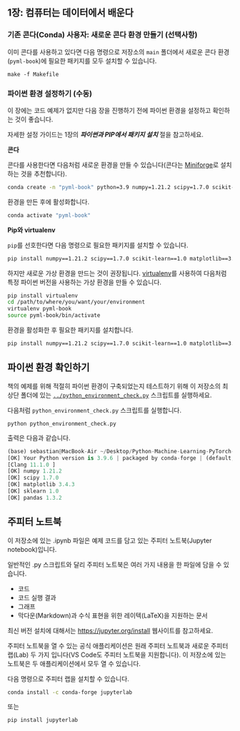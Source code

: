 ## 1장: 컴퓨터는 데이터에서 배운다


### 기존 콘다(Conda) 사용자: 새로운 콘다 환경 만들기 (선택사항)

이미 콘다를 사용하고 있다면 다음 명령으로 저장소의 `main` 폴더에서 새로운 콘다 환경(`pyml-book`)에 필요한 패키지를 모두 설치할 수 있습니다.

```
make -f Makefile
```

### 파이썬 환경 설정하기 (수동)

이 장에는 코드 예제가 없지만 다음 장을 진행하기 전에 파이썬 환경을 설정하고 확인하는 것이 좋습니다.

자세한 설정 가이드는 1장의 ***파이썬과 PIP에서 패키지 설치*** 절을 참고하세요.

**콘다**

콘다를 사용한다면 다음처럼 새로운 환경을 만들 수 있습니다(콘다는 [Miniforge](https://github.com/conda-forge/miniforge)로 설치하는 것을 추천합니다).

```bash
conda create -n "pyml-book" python=3.9 numpy=1.21.2 scipy=1.7.0 scikit-learn=1.0 matplotlib=3.4.3 pandas=1.3.2
```

환경을 만든 후에 활성화합니다.

```bash
conda activate "pyml-book"
```

**Pip와 virtualenv**

`pip`를 선호한다면 다음 명령으로 필요한 패키지를 설치할 수 있습니다.

```bash
pip install numpy==1.21.2 scipy==1.7.0 scikit-learn==1.0 matplotlib==3.4.3 pandas==1.3.2
```

하지만 새로운 가상 환경을 만드는 것이 권장됩니다. [virtualenv](https://virtualenv.pypa.io/en/latest/)를 사용하여 다음처럼 특정 파이썬 버전을 사용하는 가상 환경을 만들 수 있습니다.

```bash
pip install virtualenv
cd /path/to/where/you/want/your/environment
virtualenv pyml-book
source pyml-book/bin/activate 
```

환경을 활성화한 후 필요한 패키지를 설치합니다.

```bash
pip install numpy==1.21.2 scipy==1.7.0 scikit-learn==1.0 matplotlib==3.4.3 pandas==1.3.2
```

## 파이썬 환경 확인하기

책의 예제를 위해 적절히 파이썬 환경이 구축되었는지 테스트하기 위해 이 저장소의 최상단 폴더에 있는 [`../python_environment_check.py`](../python_environment_check.py) 스크립트를 실행하세요.

다음처럼 `python_environment_check.py` 스크립트를 실행합니다.

    python python_environment_check.py

출력은 다음과 같습니다.

```python
(base) sebastian@MacBook-Air ~/Desktop/Python-Machine-Learning-PyTorch-Edition/ch01 % python ../python_environment_check.py
[OK] Your Python version is 3.9.6 | packaged by conda-forge | (default, Jul 11 2021, 03:35:11)
[Clang 11.1.0 ]
[OK] numpy 1.21.2
[OK] scipy 1.7.0
[OK] matplotlib 3.4.3
[OK] sklearn 1.0
[OK] pandas 1.3.2
```

## 주피터 노트북

이 저장소에 있는 .ipynb 파일은 예제 코드를 담고 있는 주피터 노트북(Jupyter notebook)입니다.

일반적인 .py 스크립트와 달리 주피터 노트북은 여러 가지 내용을 한 파일에 담을 수 있습니다.

- 코드
- 코드 실행 결과
- 그래프
- 막다운(Markdown)과 수식 표현을 위한 레이텍(LaTeX)을 지원하는 문서

최신 버전 설치에 대해서는 https://jupyter.org/install 웹사이트를 참고하세요.

주피터 노트북을 열 수 있는 공식 애플리케이션은 원래 주피터 노트북과 새로운 주피터 랩(Lab) 두 가지 입니다(VS Code도 주피터 노트북을 지원합니다). 이 저장소에 있는 노트북은 두 애플리케이션에서 모두 열 수 있습니다.

다음 명령으로 주피터 랩을 설치할 수 있습니다.

```bash
conda install -c conda-forge jupyterlab
```

또는

```bash
pip install jupyterlab
```
